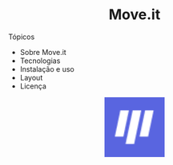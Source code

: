 <h1  align="center">Move.it</h1>
 
 
 Tópicos

* Sobre Move.it
* Tecnologias
* Instalação e uso
* Layout
* Licença


<p align="center">
  <img  src="favicon.png" width="120px">
</p>
